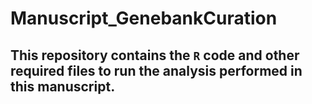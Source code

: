 # Manuscript_GenebankCuration

## This repository contains the ``R`` code and other required files to run the analysis performed in this manuscript.

